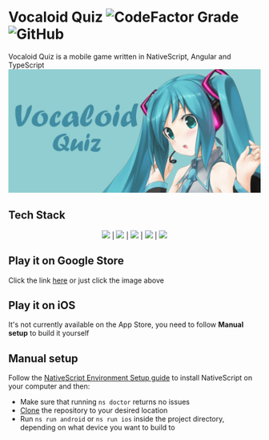 # Vocaloid Quiz ![CodeFactor Grade](https://img.shields.io/codefactor/grade/github/ThePanToster/vocaloid-quiz?style=flat-square) ![GitHub](https://img.shields.io/github/license/ThePanToster/vocaloid-quiz?style=flat-square)

Vocaloid Quiz is a mobile game written in NativeScript, Angular and TypeScript
[![Banner](https://raw.githubusercontent.com/thepantoster/vocaloid-quiz/dev/src/images/banner.jpg)](https://play.google.com/store/apps/details?id=com.thepantoster.mikuquiz)

## Tech Stack

<div align="center"><img width="55" src="https://raw.githubusercontent.com/gilbarbara/logos/master/logos/nativescript.svg"/> | <img width="55" src="https://raw.githubusercontent.com/gilbarbara/logos/master/logos/angular-icon.svg"/> | <img width="55" src="https://raw.githubusercontent.com/gilbarbara/logos/master/logos/typescript-icon.svg"/> | <img width="55" src="https://raw.githubusercontent.com/gilbarbara/logos/master/logos/javascript.svg"/> | <img width="55" src="https://raw.githubusercontent.com/gilbarbara/logos/master/logos/css-3.svg"/></div>

## Play it on Google Store

Click the link [here](https://play.google.com/store/apps/details?id=com.thepantoster.mikuquiz) or just click the image above

## Play it on iOS

It's not currently available on the App Store, you need to follow **Manual setup** to build it yourself

## Manual setup

Follow the [NativeScript Environment Setup guide](https://docs.nativescript.org/environment-setup.html) to install NativeScript on your computer and then:
- Make sure that running `ns doctor` returns no issues
- [Clone](https://docs.github.com/en/repositories/creating-and-managing-repositories/cloning-a-repository) the repository to your desired location
- Run `ns run android` or `ns run ios` inside the project directory, depending on what device you want to build to
